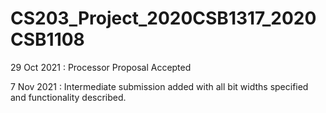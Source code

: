 # CS203_Project_2020CSB1317_2020CSB1108

29 Oct 2021 : Processor Proposal Accepted

7 Nov 2021  : Intermediate submission added with all bit widths specified and functionality described.
